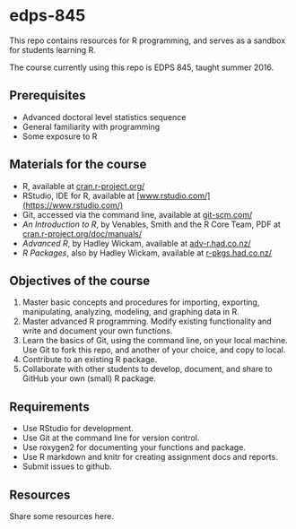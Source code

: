# edps-845

This repo contains resources for R programming, and serves as a sandbox for students learning R.

The course currently using this repo is EDPS 845, taught summer 2016.

## Prerequisites

* Advanced doctoral level statistics sequence
* General familiarity with programming
* Some exposure to R

## Materials for the course

* R, available at [cran.r-project.org/](http://cran.r-project.org/)
* RStudio, IDE for R, available at [www.rstudio.com/](https://www.rstudio.com/)
* Git, accessed via the command line, available at [git-scm.com/](https://git-scm.com/)
* *An Introduction to R*, by Venables, Smith and the R Core Team, PDF at [cran.r-project.org/doc/manuals/](https://cran.r-project.org/doc/manuals/)
* *Advanced R*, by Hadley Wickam, available at [adv-r.had.co.nz/](http://adv-r.had.co.nz/)
* *R Packages*, also by Hadley Wickam, available at [r-pkgs.had.co.nz/](http://adv-r.had.co.nz/)

## Objectives of the course

1. Master basic concepts and procedures for importing, exporting, manipulating, analyzing, modeling, and graphing data in R.
2. Master advanced R programming. Modify existing functionality and write and document your own functions.
3. Learn the basics of Git, using the command line, on your local machine. Use Git to fork this repo, and another of your choice, and copy to local.
3. Contribute to an existing R package.
4. Collaborate with other students to develop, document, and share to GitHub your own (small) R package.

## Requirements

* Use RStudio for development.
* Use Git at the command line for version control.
* Use roxygen2 for documenting your functions and package.
* Use R markdown and knitr for creating assignment docs and reports.
* Submit issues to github.

## Resources

Share some resources here.
